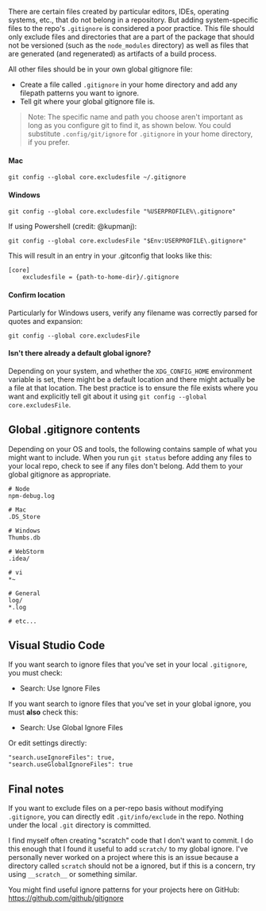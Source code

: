 There are certain files created by particular editors, IDEs, operating systems, etc., that do not belong in a repository. But adding system-specific files to the repo's `.gitignore` is considered a poor practice. This file should only exclude files and directories that are a part of the package that should not be versioned (such as the `node_modules` directory) as well as files that are generated (and regenerated) as artifacts of a build process.

All other files should be in your own global gitignore file:

- Create a file called `.gitignore` in your home directory and add any filepath patterns you want to ignore.
- Tell git where your global gitignore file is.

> Note: The specific name and path you choose aren't important as long as you configure git to find it, as shown below.
> You could substitute `.config/git/ignore` for `.gitignore` in your home directory, if you prefer.

#### Mac

    git config --global core.excludesfile ~/.gitignore

#### Windows

    git config --global core.excludesfile "%USERPROFILE%\.gitignore"

If using Powershell (credit: @kupmanj):

    git config --global core.excludesFile "$Env:USERPROFILE\.gitignore"

This will result in an entry in your .gitconfig that looks like this:

    [core]
        excludesfile = {path-to-home-dir}/.gitignore

#### Confirm location

Particularly for Windows users, verify any filename was correctly parsed for quotes and expansion:

    git config --global core.excludesFile

#### Isn't there already a default global ignore?

Depending on your system, and whether the `XDG_CONFIG_HOME` environment variable is set, there might be a default location and
there might actually be a file at that location. The best practice is to ensure the file exists where you want and explicitly
tell git about it using `git config --global core.excludesFile`.

## Global .gitignore contents

Depending on your OS and tools, the following contains sample of what you might want to include. When you run `git status` before adding any files to your local repo, check to see if any files don't belong. Add them to your global gitignore as appropriate.

```
# Node
npm-debug.log

# Mac
.DS_Store

# Windows
Thumbs.db

# WebStorm
.idea/

# vi
*~

# General
log/
*.log

# etc...
```

## Visual Studio Code

If you want search to ignore files that you've set in your local `.gitignore`, you must check:

- Search: Use Ignore Files

If you want search to ignore files that you've set in your global ignore, you must **also** check this:

- Search: Use Global Ignore Files

Or edit settings directly:

```text
"search.useIgnoreFiles": true,
"search.useGlobalIgnoreFiles": true
```

## Final notes

If you want to exclude files on a per-repo basis without modifying `.gitignore`, you can directly edit
`.git/info/exclude` in the repo. Nothing under the local `.git` directory is committed.

I find myself often creating "scratch" code that I don't want to commit. I do this enough that I found
it useful to add `scratch/` to my global ignore. I've personally never worked on a project where this is
an issue because a directory called `scratch` should not be a ignored, but if this is a concern, try
using `__scratch__` or something similar.

You might find useful ignore patterns for your projects here on GitHub:
https://github.com/github/gitignore